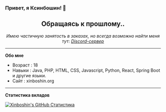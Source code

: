 ### Привет, я Ксинбошин! 👋

<html>
   <body>
      <h2 align="center">Обращаясь к прошлому..</h2>
      <p align="center">
        <em>Имею частичную занятость в заказах, но всегда возможно найти меня тут: <a className="greeting-text-p subTitle" href="https://discord.gg/3xADq9hAcu">Discord-сервер</a></em>
        </p>
    <body/>
<html/>
      
___

**Обо мне**

- Возраст : 18
- Навыки : Java, PHP, HTML, CSS, Javascript, Python, React, Spring Boot и другие языки.
- Сайт : xinboshin.org
___
**Статистика вкладов**

<a href="https://github.com/xinboshin">
<img src="https://github-readme-stats.vercel.app/api?user=xinboshin&show_icons=true&count_private=true" alt="Xinboshin's GitHub Статистика"/>
</a>

